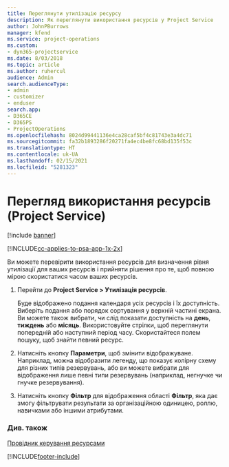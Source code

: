 ```yaml
---
title: Переглянути утилізацію ресурсу
description: Як переглянути використання ресурсів у Project Service
author: JohnPBurrows
manager: kfend
ms.service: project-operations
ms.custom:
- dyn365-projectservice
ms.date: 8/03/2018
ms.topic: article
ms.author: ruhercul
audience: Admin
search.audienceType:
- admin
- customizer
- enduser
search.app:
- D365CE
- D365PS
- ProjectOperations
ms.openlocfilehash: 8024d99441136e4ca28caf5bf4c81743e3a4dc71
ms.sourcegitcommit: fa32b1893286f20271fa4ec4be8fc68bd135f53c
ms.translationtype: HT
ms.contentlocale: uk-UA
ms.lasthandoff: 02/15/2021
ms.locfileid: "5281323"
---
```

# <a name="view-resource-utilization-project-service"></a>Перегляд використання ресурсів (Project Service)

[!include [banner](../includes/psa-now-project-operations.md)]

[!INCLUDE[cc-applies-to-psa-app-1x-2x](../includes/cc-applies-to-psa-app-1x-2x.md)]

Ви можете перевірити використання ресурсів для визначення рівня утилізації для ваших ресурсів і прийняти рішення про те, щоб повною мірою скористатися часом ваших ресурсів.  
  
1. Перейти до **Project Service > Утилізація ресурсів**. 

     Буде відображено подання календаря усіх ресурсів і їх доступність. Виберіть подання або порядок сортування у верхній частині екрана. Ви можете також вибрати, чи слід показати доступність на **день**, **тиждень** або **місяць**. Використовуйте стрілки, щоб переглянути попередній або наступний період часу. Скористайтеся полем пошуку, щоб знайти певний ресурс.      
  
2. Натисніть кнопку **Параметри**, щоб змінити відображуване. Наприклад, можна відобразити легенду, що показує колірну схему для різних типів резервувань, або ви можете вибрати для відображення лише певні типи резервувань (наприклад, негнучке чи гнучке резервування).  

3. Натисніть кнопку **Фільтр** для відображення області **Фільтр**, яка дає змогу фільтрувати результати за організаційною одиницею, роллю, навичками або іншими атрибутами.  
  
### <a name="see-also"></a>Див. також  
 [Провідник керування ресурсами](../psa/resource-manager-guide.md)


[!INCLUDE[footer-include](../includes/footer-banner.md)]